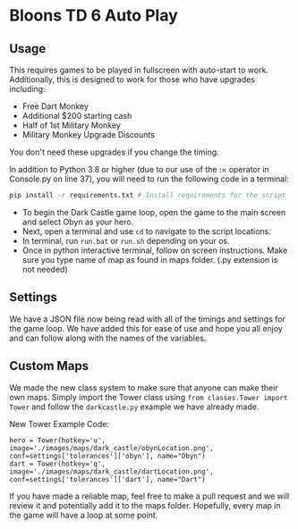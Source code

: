 # Bloons TD 6 Auto Play

## Usage

This requires games to be played in fullscreen with auto-start to work.
Additionally, this is designed to work for those who have upgrades including:

- Free Dart Monkey
- Additional $200 starting cash
- Half of 1st Military Monkey
- Military Monkey Upgrade Discounts

You don't need these upgrades if you change the timing.

In addition to Python 3.8 or higher (due to our use of the := operator in Console.py on line 37), you will need to run the following code in a terminal:

```bash
pip install -r requirements.txt # Install requirements for the script
```

- To begin the Dark Castle game loop, open the game to the main screen and select Obyn as your hero.
- Next, open a terminal and use `cd` to navigate to the script locations.
- In terminal, run `run.bat` or `run.sh` depending on your os.
- Once in python interactive terminal, follow on screen instructions. Make sure you type name of map as found in maps folder. (.py extension is not needed)

## Settings

We have a JSON file now being read with all of the timings and settings for the game loop. We have added this for ease of use and hope you all enjoy and can follow along with the names of the variables.

## Custom Maps

We made the new class system to make sure that anyone can make their own maps. Simply import the Tower class using `from classes.Tower import Tower` and follow the `darkcastle.py` example we have already made.

New Tower Example Code:

```python3
hero = Tower(hotkey='u', image='./images/maps/dark_castle/obynLocation.png', conf=settings['tolerances']['obyn'], name="Obyn")
dart = Tower(hotkey='q', image='./images/maps/dark_castle/dartLocation.png', conf=settings['tolerances']['dart'], name="Dart")
```

If you have made a reliable map, feel free to make a pull request and we will review it and potentially add it to the maps folder. Hopefully, every map in the game will have a loop at some point.
